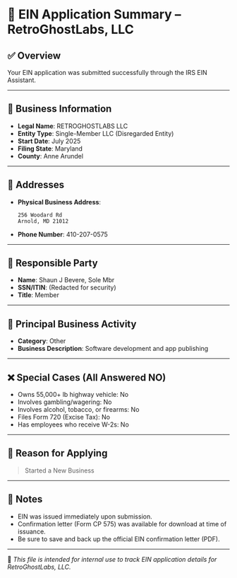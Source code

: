 # 🧾 EIN Application Summary – RetroGhostLabs, LLC

## ✅ Overview
Your EIN application was submitted successfully through the IRS EIN Assistant.

---

## 🏢 Business Information

- **Legal Name**: RETROGHOSTLABS LLC
- **Entity Type**: Single-Member LLC (Disregarded Entity)
- **Start Date**: July 2025
- **Filing State**: Maryland
- **County**: Anne Arundel

---

## 📍 Addresses

- **Physical Business Address**:  
  ```
  256 Woodard Rd  
  Arnold, MD 21012
  ```
- **Phone Number**: 410-207-0575

---

## 👤 Responsible Party

- **Name**: Shaun J Bevere, Sole Mbr
- **SSN/ITIN**: (Redacted for security)
- **Title**: Member

---

## 🧾 Principal Business Activity

- **Category**: Other
- **Business Description**: Software development and app publishing

---

## ❌ Special Cases (All Answered NO)

- Owns 55,000+ lb highway vehicle: No  
- Involves gambling/wagering: No  
- Involves alcohol, tobacco, or firearms: No  
- Files Form 720 (Excise Tax): No  
- Has employees who receive W-2s: No  

---

## 🎯 Reason for Applying

> Started a New Business

---

## 📝 Notes

- EIN was issued immediately upon submission.
- Confirmation letter (Form CP 575) was available for download at time of issuance.
- Be sure to save and back up the official EIN confirmation letter (PDF).

---

📁 _This file is intended for internal use to track EIN application details for RetroGhostLabs, LLC._
